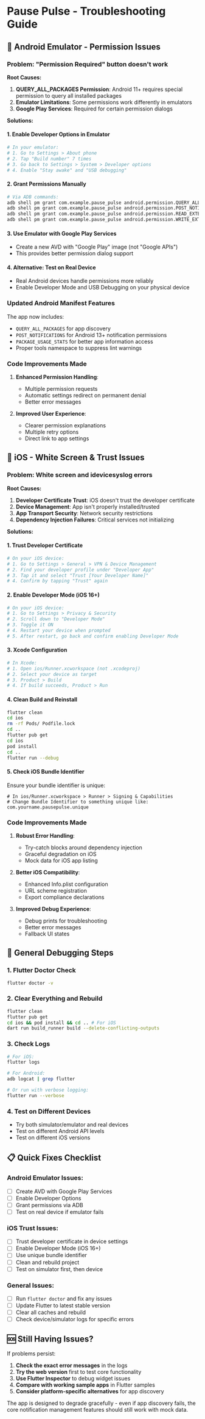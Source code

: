 # Pause Pulse - Troubleshooting Guide

## 🤖 Android Emulator - Permission Issues

### Problem: "Permission Required" button doesn't work

**Root Causes:**
1. **QUERY_ALL_PACKAGES Permission**: Android 11+ requires special permission to query all installed packages
2. **Emulator Limitations**: Some permissions work differently in emulators
3. **Google Play Services**: Required for certain permission dialogs

**Solutions:**

#### 1. Enable Developer Options in Emulator
```bash
# In your emulator:
# 1. Go to Settings > About phone
# 2. Tap "Build number" 7 times
# 3. Go back to Settings > System > Developer options
# 4. Enable "Stay awake" and "USB debugging"
```

#### 2. Grant Permissions Manually
```bash
# Via ADB commands:
adb shell pm grant com.example.pause_pulse android.permission.QUERY_ALL_PACKAGES
adb shell pm grant com.example.pause_pulse android.permission.POST_NOTIFICATIONS
adb shell pm grant com.example.pause_pulse android.permission.READ_EXTERNAL_STORAGE
adb shell pm grant com.example.pause_pulse android.permission.WRITE_EXTERNAL_STORAGE
```

#### 3. Use Emulator with Google Play Services
- Create a new AVD with "Google Play" image (not "Google APIs")
- This provides better permission dialog support

#### 4. Alternative: Test on Real Device
- Real Android devices handle permissions more reliably
- Enable Developer Mode and USB Debugging on your physical device

### Updated Android Manifest Features

The app now includes:
- `QUERY_ALL_PACKAGES` for app discovery
- `POST_NOTIFICATIONS` for Android 13+ notification permissions
- `PACKAGE_USAGE_STATS` for better app information access
- Proper tools namespace to suppress lint warnings

### Code Improvements Made

1. **Enhanced Permission Handling**:
   - Multiple permission requests
   - Automatic settings redirect on permanent denial
   - Better error messages

2. **Improved User Experience**:
   - Clearer permission explanations
   - Multiple retry options
   - Direct link to app settings

## 📱 iOS - White Screen & Trust Issues

### Problem: White screen and idevicesyslog errors

**Root Causes:**
1. **Developer Certificate Trust**: iOS doesn't trust the developer certificate
2. **Device Management**: App isn't properly installed/trusted
3. **App Transport Security**: Network security restrictions
4. **Dependency Injection Failures**: Critical services not initializing

**Solutions:**

#### 1. Trust Developer Certificate
```bash
# On your iOS device:
# 1. Go to Settings > General > VPN & Device Management
# 2. Find your developer profile under "Developer App"
# 3. Tap it and select "Trust [Your Developer Name]"
# 4. Confirm by tapping "Trust" again
```

#### 2. Enable Developer Mode (iOS 16+)
```bash
# On your iOS device:
# 1. Go to Settings > Privacy & Security
# 2. Scroll down to "Developer Mode"
# 3. Toggle it ON
# 4. Restart your device when prompted
# 5. After restart, go back and confirm enabling Developer Mode
```

#### 3. Xcode Configuration
```bash
# In Xcode:
# 1. Open ios/Runner.xcworkspace (not .xcodeproj)
# 2. Select your device as target
# 3. Product > Build
# 4. If build succeeds, Product > Run
```

#### 4. Clean Build and Reinstall
```bash
flutter clean
cd ios
rm -rf Pods/ Podfile.lock
cd ..
flutter pub get
cd ios
pod install
cd ..
flutter run --debug
```

#### 5. Check iOS Bundle Identifier
Ensure your bundle identifier is unique:
```
# In ios/Runner.xcworkspace > Runner > Signing & Capabilities
# Change Bundle Identifier to something unique like:
com.yourname.pausepulse.unique
```

### Code Improvements Made

1. **Robust Error Handling**:
   - Try-catch blocks around dependency injection
   - Graceful degradation on iOS
   - Mock data for iOS app listing

2. **Better iOS Compatibility**:
   - Enhanced Info.plist configuration
   - URL scheme registration
   - Export compliance declarations

3. **Improved Debug Experience**:
   - Debug prints for troubleshooting
   - Better error messages
   - Fallback UI states

## 🔧 General Debugging Steps

### 1. Flutter Doctor Check
```bash
flutter doctor -v
```

### 2. Clear Everything and Rebuild
```bash
flutter clean
flutter pub get
cd ios && pod install && cd .. # For iOS
dart run build_runner build --delete-conflicting-outputs
```

### 3. Check Logs
```bash
# For iOS:
flutter logs

# For Android:
adb logcat | grep flutter

# Or run with verbose logging:
flutter run --verbose
```

### 4. Test on Different Devices
- Try both simulator/emulator and real devices
- Test on different Android API levels
- Test on different iOS versions

## 📋 Quick Fixes Checklist

### Android Emulator Issues:
- [ ] Create AVD with Google Play Services
- [ ] Enable Developer Options
- [ ] Grant permissions via ADB
- [ ] Test on real device if emulator fails

### iOS Trust Issues:
- [ ] Trust developer certificate in device settings
- [ ] Enable Developer Mode (iOS 16+)
- [ ] Use unique bundle identifier
- [ ] Clean and rebuild project
- [ ] Test on simulator first, then device

### General Issues:
- [ ] Run `flutter doctor` and fix any issues
- [ ] Update Flutter to latest stable version
- [ ] Clear all caches and rebuild
- [ ] Check device/simulator logs for specific errors

## 🆘 Still Having Issues?

If problems persist:

1. **Check the exact error messages** in the logs
2. **Try the web version** first to test core functionality
3. **Use Flutter Inspector** to debug widget issues
4. **Compare with working sample apps** in Flutter samples
5. **Consider platform-specific alternatives** for app discovery

The app is designed to degrade gracefully - even if app discovery fails, the core notification management features should still work with mock data.